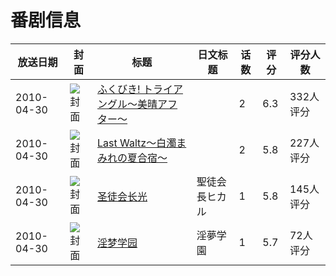 # 番剧信息

|放送日期|封面|标题|日文标题|话数|评分|评分人数|
|---|---|---|---|---|---|---|
|2010-04-30|![封面](https://bangumi.tv/img/no_icon_subject.png)|[ふくびき! トライアングル～美晴アフター～](https://bangumi.tv/subject/50160)||2|6.3|332人评分|
|2010-04-30|![封面](https://bangumi.tv/img/no_icon_subject.png)|[Last Waltz～白濁まみれの夏合宿～](https://bangumi.tv/subject/62481)||2|5.8|227人评分|
|2010-04-30|![封面](https://bangumi.tv/img/no_icon_subject.png)|[圣徒会长光](https://bangumi.tv/subject/75177)|聖徒会長ヒカル|1|5.8|145人评分|
|2010-04-30|![封面](https://bangumi.tv/img/no_icon_subject.png)|[淫梦学园](https://bangumi.tv/subject/81854)|淫夢学園|1|5.7|72人评分|
